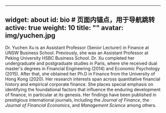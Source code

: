 
---
widget: about
id: bio          # 页面内锚点，用于导航跳转
active: true
weight: 10
title: ""
avatar: img/yuchen.jpg
---

Dr. Yuchen Xu is an Assistant Professor (Senior Lecturer) in Finance at UNSW Business School. Previously, she was an Assistant Professor at Peking University HSBC Business School. Dr. Xu completed her undergraduate and postgraduate studies in Paris, where she received dual master's degrees in Financial Engineering (2014) and Economic Psychology (2015). After that, she obtained her Ph.D in Finance from the University of Hong Kong (2020). Her research interests span across quantitative financial history and empirical corporate finance. She places special emphasis on identifying the foundational factors that influence the enduring development of finance, in particular at its genesis. Her findings have been published in prestigious international journals, including the *Journal of Finance*, the *Journal of Financial Economics*, and *Management Science* among others.
